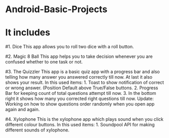 # Android-Basic-Projects

# It includes 

#1. Dice
  This app allows you to roll two dice with a roll button.

#2. Magic 8 Ball
  This app helps you to take decision whenever you are confused whether to one task or not.

#3. The Quizzler
  This app is a basic quiz app with a progress bar and also telling how many answer you answered correctly till now. At last it also shows your result.
  In this used items:
        1. Toast to show notification of correct or wrong answer. (Position Default above True/False buttons.
        2. Progress Bar for keeping count of total questions attempt till now.
        3. In the bottom right it shows how many you corrected right questions till now.
   Update: Working on how to show questions order randomly when you open app again and again.
   
#4. Xylophone
  This is the xylophone app which plays sound when you click different colour buttons.
  In this used items:
        1. Soundpool API for making different sounds of xylophone.
